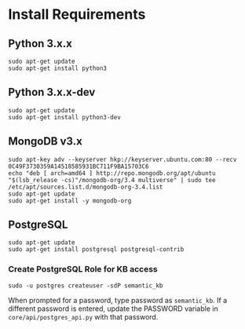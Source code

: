 # Install Requirements

## Python 3.x.x
``` shell
sudo apt-get update
sudo apt-get install python3
```

## Python 3.x.x-dev
``` shell
sudo apt-get update
sudo apt-get install python3-dev
```

## MongoDB v3.x
``` shell
sudo apt-key adv --keyserver hkp://keyserver.ubuntu.com:80 --recv 0C49F3730359A14518585931BC711F9BA15703C6
echo "deb [ arch=amd64 ] http://repo.mongodb.org/apt/ubuntu "$(lsb_release -cs)"/mongodb-org/3.4 multiverse" | sudo tee /etc/apt/sources.list.d/mongodb-org-3.4.list
sudo apt-get update
sudo apt-get install -y mongodb-org
```

## PostgreSQL
``` shell
sudo apt-get update
sudo apt-get install postgresql postgresql-contrib
```

### Create PostgreSQL Role for KB access
``` shell
sudo -u postgres createuser -sdP semantic_kb
```
When prompted for a password, type password as ```semantic_kb```.
If a different password is entered, update the PASSWORD variable in ```core/api/postgres_api.py``` with that password.

